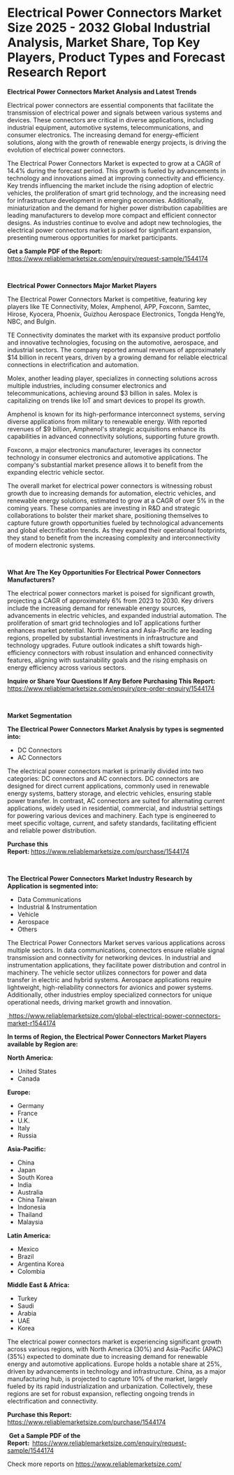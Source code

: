 <p><h1>Electrical Power Connectors Market Size 2025 - 2032 Global Industrial Analysis, Market Share, Top Key Players, Product Types and Forecast Research Report</h1></p><p><strong>Electrical Power Connectors Market Analysis and Latest Trends</strong></p>
<p><p>Electrical power connectors are essential components that facilitate the transmission of electrical power and signals between various systems and devices. These connectors are critical in diverse applications, including industrial equipment, automotive systems, telecommunications, and consumer electronics. The increasing demand for energy-efficient solutions, along with the growth of renewable energy projects, is driving the evolution of electrical power connectors.</p><p>The Electrical Power Connectors Market is expected to grow at a CAGR of 14.4% during the forecast period. This growth is fueled by advancements in technology and innovations aimed at improving connectivity and efficiency. Key trends influencing the market include the rising adoption of electric vehicles, the proliferation of smart grid technology, and the increasing need for infrastructure development in emerging economies. Additionally, miniaturization and the demand for higher power distribution capabilities are leading manufacturers to develop more compact and efficient connector designs. As industries continue to evolve and adopt new technologies, the electrical power connectors market is poised for significant expansion, presenting numerous opportunities for market participants.</p></p>
<p><strong>Get a Sample PDF of the Report:&nbsp;</strong> <a href="https://www.reliablemarketsize.com/enquiry/request-sample/1544174?utm_campaign=3101&utm_medium=2&utm_source=Github&utm_content=ia&utm_term=08042025&utm_id=electrical-power-connectors">https://www.reliablemarketsize.com/enquiry/request-sample/1544174</a></p>
<p>&nbsp;</p>
<p><strong>Electrical Power Connectors Major Market Players</strong></p>
<p><p>The Electrical Power Connectors Market is competitive, featuring key players like TE Connectivity, Molex, Amphenol, APP, Foxconn, Samtec, Hirose, Kyocera, Phoenix, Guizhou Aerospace Electronics, Tongda HengYe, NBC, and Bulgin. </p><p>TE Connectivity dominates the market with its expansive product portfolio and innovative technologies, focusing on the automotive, aerospace, and industrial sectors. The company reported annual revenues of approximately $14 billion in recent years, driven by a growing demand for reliable electrical connections in electrification and automation.</p><p>Molex, another leading player, specializes in connecting solutions across multiple industries, including consumer electronics and telecommunications, achieving around $3 billion in sales. Molex is capitalizing on trends like IoT and smart devices to propel its growth.</p><p>Amphenol is known for its high-performance interconnect systems, serving diverse applications from military to renewable energy. With reported revenues of $9 billion, Amphenol's strategic acquisitions enhance its capabilities in advanced connectivity solutions, supporting future growth.</p><p>Foxconn, a major electronics manufacturer, leverages its connector technology in consumer electronics and automotive applications. The company's substantial market presence allows it to benefit from the expanding electric vehicle sector.</p><p>The overall market for electrical power connectors is witnessing robust growth due to increasing demands for automation, electric vehicles, and renewable energy solutions, estimated to grow at a CAGR of over 5% in the coming years. These companies are investing in R&D and strategic collaborations to bolster their market share, positioning themselves to capture future growth opportunities fueled by technological advancements and global electrification trends. As they expand their operational footprints, they stand to benefit from the increasing complexity and interconnectivity of modern electronic systems.</p></p>
<p>&nbsp;</p>
<p><strong>What Are The Key Opportunities For Electrical Power Connectors Manufacturers?</strong></p>
<p><p>The electrical power connectors market is poised for significant growth, projecting a CAGR of approximately 6% from 2023 to 2030. Key drivers include the increasing demand for renewable energy sources, advancements in electric vehicles, and expanded industrial automation. The proliferation of smart grid technologies and IoT applications further enhances market potential. North America and Asia-Pacific are leading regions, propelled by substantial investments in infrastructure and technology upgrades. Future outlook indicates a shift towards high-efficiency connectors with robust insulation and enhanced connectivity features, aligning with sustainability goals and the rising emphasis on energy efficiency across various sectors.</p></p>
<p><strong>Inquire or Share Your Questions If Any Before Purchasing This Report:</strong> <a href="https://www.reliablemarketsize.com/enquiry/pre-order-enquiry/1544174?utm_campaign=3101&utm_medium=2&utm_source=Github&utm_content=ia&utm_term=08042025&utm_id=electrical-power-connectors">https://www.reliablemarketsize.com/enquiry/pre-order-enquiry/1544174</a></p>
<p>&nbsp;</p>
<p><strong>Market Segmentation</strong></p>
<p><strong>The Electrical Power Connectors Market Analysis by types is segmented into:</strong></p>
<p><ul><li>DC Connectors</li><li>AC Connectors</li></ul></p>
<p><p>The electrical power connectors market is primarily divided into two categories: DC connectors and AC connectors. DC connectors are designed for direct current applications, commonly used in renewable energy systems, battery storage, and electric vehicles, ensuring stable power transfer. In contrast, AC connectors are suited for alternating current applications, widely used in residential, commercial, and industrial settings for powering various devices and machinery. Each type is engineered to meet specific voltage, current, and safety standards, facilitating efficient and reliable power distribution.</p></p>
<p><strong>Purchase this Report:&nbsp;</strong><a href="https://www.reliablemarketsize.com/purchase/1544174?utm_campaign=3101&utm_medium=2&utm_source=Github&utm_content=ia&utm_term=08042025&utm_id=electrical-power-connectors">https://www.reliablemarketsize.com/purchase/1544174</a></p>
<p>&nbsp;</p>
<p><strong>The Electrical Power Connectors Market Industry Research by Application is segmented into:</strong></p>
<p><ul><li>Data Communications</li><li>Industrial & Instrumentation</li><li>Vehicle</li><li>Aerospace</li><li>Others</li></ul></p>
<p><p>The Electrical Power Connectors Market serves various applications across multiple sectors. In data communications, connectors ensure reliable signal transmission and connectivity for networking devices. In industrial and instrumentation applications, they facilitate power distribution and control in machinery. The vehicle sector utilizes connectors for power and data transfer in electric and hybrid systems. Aerospace applications require lightweight, high-reliability connectors for avionics and power systems. Additionally, other industries employ specialized connectors for unique operational needs, driving market growth and innovation.</p></p>
<p><a href="https://www.reliablemarketsize.com/global-electrical-power-connectors-market-r1544174?utm_campaign=3101&utm_medium=2&utm_source=Github&utm_content=ia&utm_term=08042025&utm_id=electrical-power-connectors">&nbsp;https://www.reliablemarketsize.com/global-electrical-power-connectors-market-r1544174</a></p>
<p><strong>In terms of Region, the Electrical Power Connectors Market Players available by Region are:</strong></p>
<p>
    <p> <strong> North America: </strong>
        <ul>
            <li>United States</li>
            <li>Canada</li>
        </ul>
        </p> 
    <p> <strong> Europe: </strong>
        <ul>
            <li>Germany</li>
            <li>France</li>
            <li>U.K.</li>
            <li>Italy</li>
            <li>Russia</li>
        </ul>
        </p> 
    <p> <strong> Asia-Pacific: </strong>
        <ul>
            <li>China</li>
            <li>Japan</li>
            <li>South Korea</li>
            <li>India</li>
            <li>Australia</li>
            <li>China Taiwan</li>
            <li>Indonesia</li>
            <li>Thailand</li>
            <li>Malaysia</li>
        </ul>
        </p> 
    <p> <strong> Latin America: </strong>
        <ul>
            <li>Mexico</li>
            <li>Brazil</li>
            <li>Argentina Korea</li>
            <li>Colombia</li>
        </ul>
        </p> 
    <p> <strong> Middle East & Africa: </strong>
        <ul>
            <li>Turkey</li>
            <li>Saudi</li>
            <li>Arabia</li>
            <li>UAE</li>
            <li>Korea</li>
        </ul>
    </p>
    </p>
<p><p>The electrical power connectors market is experiencing significant growth across various regions, with North America (30%) and Asia-Pacific (APAC) (35%) expected to dominate due to increasing demand for renewable energy and automotive applications. Europe holds a notable share at 25%, driven by advancements in technology and infrastructure. China, as a major manufacturing hub, is projected to capture 10% of the market, largely fueled by its rapid industrialization and urbanization. Collectively, these regions are set for robust expansion, reflecting ongoing trends in electrification and connectivity.</p></p>
<p><strong>Purchase this Report: </strong><a href="https://www.reliablemarketsize.com/purchase/1544174?utm_campaign=3101&utm_medium=2&utm_source=Github&utm_content=ia&utm_term=08042025&utm_id=electrical-power-connectors">https://www.reliablemarketsize.com/purchase/1544174</a></p>
<p>&nbsp;<strong>Get a Sample PDF of the Report:&nbsp;&nbsp;</strong><a href="https://www.reliablemarketsize.com/enquiry/request-sample/1544174?utm_campaign=3101&utm_medium=2&utm_source=Github&utm_content=ia&utm_term=08042025&utm_id=electrical-power-connectors">https://www.reliablemarketsize.com/enquiry/request-sample/1544174</a></p>
<p><strong></strong></p>
<p>Check more reports on <a href="https://www.reliablemarketsize.com/?utm_campaign=3101&utm_medium=2&utm_source=Github&utm_content=ia&utm_term=08042025&utm_id=electrical-power-connectors">https://www.reliablemarketsize.com/</a></p>